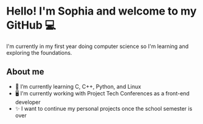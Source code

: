 # Hello! I'm Sophia and welcome to my GitHub :computer:

I'm currently in my first year doing computer science so I'm learning and exploring the foundations.

## About me
* 🌱 I’m currently learning C, C++, Python, and Linux
* :desktop_computer: I'm currently working with Project Tech Conferences as a front-end developer
* :sparkles: I want to continue my personal projects once the school semester is over
